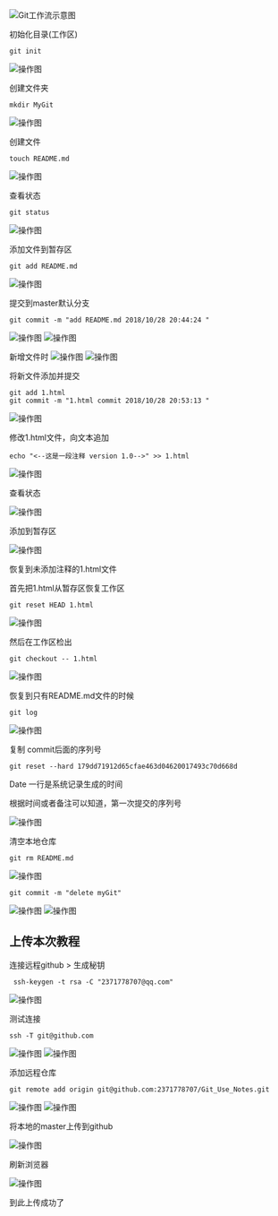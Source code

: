 <img src="images/1.png" alt="Git工作流示意图">

初始化目录(工作区)
	
	git init

<img src="images/2.png" alt="操作图">

创建文件夹

	mkdir MyGit
<img src="images/3.png" alt="操作图">

创建文件
		
	touch README.md
<img src="images/4.png" alt="操作图">


查看状态

	git status

<img src="images/5.png" alt="操作图">

添加文件到暂存区

	git add README.md

<img src="images/6.png" alt="操作图">

提交到master默认分支

	git commit -m "add README.md 2018/10/28 20:44:24 "

<img src="images/7.png" alt="操作图">
<img src="images/8.png" alt="操作图">

新增文件时
<img src="images/9.png" alt="操作图">
<img src="images/10.png" alt="操作图">

将新文件添加并提交

	git add 1.html
	git commit -m "1.html commit 2018/10/28 20:53:13 "
<img src="images/11.png" alt="操作图">


修改1.html文件，向文本追加

	echo "<--这是一段注释 version 1.0-->" >> 1.html

<img src="images/12.png" alt="操作图">


查看状态

<img src="images/13.png" alt="操作图">

添加到暂存区

<img src="images/14.png" alt="操作图">


恢复到未添加注释的1.html文件

首先把1.html从暂存区恢复工作区

	git reset HEAD 1.html
<img src="images/15.png" alt="操作图">

然后在工作区检出

	git checkout -- 1.html

<img src="images/16.png" alt="操作图">



恢复到只有README.md文件的时候

	git log

<img src="images/17.png" alt="操作图">

复制 commit后面的序列号

	git reset --hard 179dd71912d65cfae463d04620017493c70d668d

Date 一行是系统记录生成的时间

根据时间或者备注可以知道，第一次提交的序列号

<img src="images/18.png" alt="操作图">


清空本地仓库

	git rm README.md

<img src="images/19.png" alt="操作图">

	git commit -m "delete myGit"

<img src="images/20.png" alt="操作图">
<img src="images/21.png" alt="操作图">




## 上传本次教程


连接远程github > 生成秘钥

	 ssh-keygen -t rsa -C "2371778707@qq.com"

<img src="images/22.png" alt="操作图">

测试连接

	ssh -T git@github.com

<img src="images/23.png" alt="操作图">
<img src="images/24.png" alt="操作图">

添加远程仓库

	git remote add origin git@github.com:2371778707/Git_Use_Notes.git
<img src="images/25.png" alt="操作图">
<img src="images/26.png" alt="操作图">


将本地的master上传到github

<img src="images/27.png" alt="操作图">


刷新浏览器

<img src="images/28.png" alt="操作图">

到此上传成功了